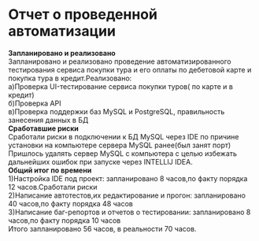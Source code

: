 # Отчет о проведенной автоматизации #  
**Запланировано и реализовано**  
Запланировано и реализовано проведение автоматизированного тестирования сервиса покупки тура и его оплаты по дебетовой карте
и покупка тура  в кредит.Реализовано:  
а)Проверка UI-тестирование сервиса покупки туров( по карте и в кредит)  
б)Проверка API  
в)Проверка поддержки баз MySQL и PostgreSQL, правильность занесения данных в БД   
**Сработавшие риски**  
Сработали риски в подключении к БД MySQL через IDE по причине установки на компьютере сервера MySQL ранее(был занят порт)    
Пришлось удалять сервер MySQL с компьютера с целью избежать дальнейших ошибок при запуске через INTELLIJ IDEA.  
**Общий итог по времени**  
1)Настройка IDE под проект: запланировано 8 часов,по факту порядка 12 часов.Сработали риски     
2)Написание автотестов,их редактирование и прогон: запланировано 40 часов,по факту порядка 48 часов  
3)Написание баг-репортов и отчетов о тестировании: запланировано 8 часов,по факту порядка 10 часов  
Итого запланировано 56 часов, в реальности 70 часов.
